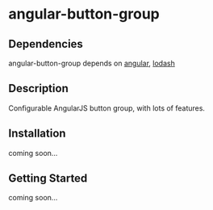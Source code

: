 # angular-button-group

## Dependencies
angular-button-group depends on [angular](https://www.npmjs.com/package/angular), [lodash](https://www.npmjs.com/package/lodash)

## Description

Configurable AngularJS button group, with lots of features.

## Installation

coming soon...

## Getting Started

coming soon...
